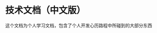 
# 技术文档（中文版）

这个文档为个人学习文档，包含了个人开发心历路程中所碰到的大部分东西

<!-- # 组件

大部分组件都是复用性比较强的，通用行比较大。

# 笔记 

除去最基本都是在道路上要用到的工具。

# 帮助和支持

国家强大，发展迅速。给互联网带来了强盛，为了在接下去的道路越走越远尽可能的让更多人得到帮助，变得强大 -->
